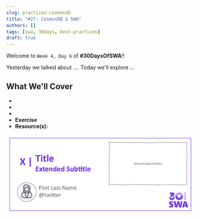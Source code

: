 ```yaml
---
slug: practices-cosmosdb
title: "#27: CosmosDB & SWA"
authors: []
tags: [swa, 30days, best-practices]
draft: true 
---
```


Welcome to `Week 4, Day 6` of **#30DaysOfSWA**!! 

Yesterday we talked about .... Today we'll explore ...


## What We'll Cover
 * 
 * 
 * 
 * **Exercise** 
 * **Resource(s):** 

![](../static/img/series/banner.png)
